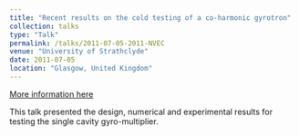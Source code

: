 ```yaml
---
title: "Recent results on the cold testing of a co-harmonic gyrotron"
collection: talks
type: "Talk"
permalink: /talks/2011-07-05-2011-NVEC
venue: "University of Strathclyde"
date: 2011-07-05
location: "Glasgow, United Kingdom"
---
```


[More information here](http://reld.phys.strath.ac.uk/conferences/2011/NVEC/index.php?page=time)

This talk presented the design, numerical and experimental results  for testing the single cavity gyro-multiplier.
